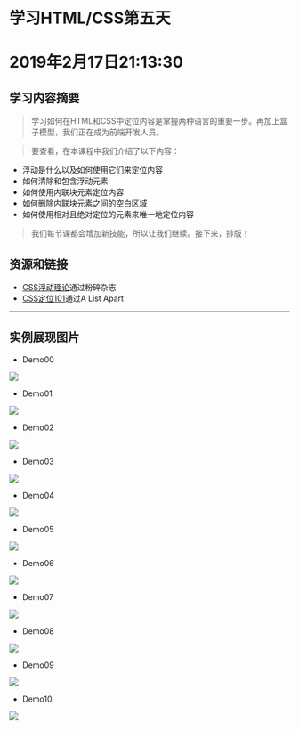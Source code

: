 # 学习HTML/CSS第五天

# 2019年2月17日21:13:30

## 学习内容摘要

>学习如何在HTML和CSS中定位内容是掌握两种语言的重要一步。再加上盒子模型，我们正在成为前端开发人员。

>要查看，在本课程中我们介绍了以下内容：

+ 浮动是什么以及如何使用它们来定位内容
+ 如何清除和包含浮动元素
+ 如何使用内联块元素定位内容
+ 如何删除内联块元素之间的空白区域
+ 如何使用相对且绝对定位的元素来唯一地定位内容
  
>我们每节课都会增加新技能，所以让我们继续。接下来，排版！

## 资源和链接

+ [CSS浮动理论][1]通过粉碎杂志
+ [CSS定位101][2]通过A List Apart

[1]:http://www.smashingmagazine.com/2007/05/01/css-float-theory-things-you-should-know/

[2]:http://alistapart.com/article/css-positioning-101

-----------------------------

## 实例展现图片

+ Demo00
  
![](0.jpg)

+ Demo01
  
![](1.jpg)

+ Demo02
  
![](2.jpg)

+ Demo03
  
![](3.jpg)

+ Demo04
  
![](4.jpg)

+ Demo05
  
![](5.jpg)

+ Demo06
  
![](6.jpg)

+ Demo07
  
![](7.jpg)

+ Demo08
  
![](8.jpg)

+ Demo09

![](9.jpg)

+ Demo10

![](10.jpg)
